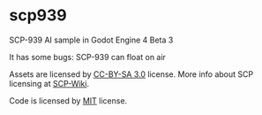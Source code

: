 # scp939

SCP-939 AI sample in Godot Engine 4 Beta 3

It has some bugs: SCP-939 can float on air

Assets are licensed by [CC-BY-SA 3.0](/LICENSE.CCBYSA3) license. More info about SCP licensing at [SCP-Wiki](https://scp-wiki.wikidot.com/licensing-guide).

Code is licensed by [MIT](/LICENSE.MIT) license.